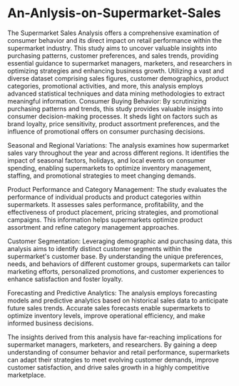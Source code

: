 # An-Anlysis-on-Supermarket-Sales
The Supermarket Sales Analysis offers a comprehensive examination of consumer behavior and its direct impact on retail performance within the supermarket industry. This study aims to uncover valuable insights into purchasing patterns, customer preferences, and sales trends, providing essential guidance to supermarket managers, marketers, and researchers in optimizing strategies and enhancing business growth.
Utilizing a vast and diverse dataset comprising sales figures, customer demographics, product categories, promotional activities, and more, this analysis employs advanced statistical techniques and data mining methodologies to extract meaningful information.
Consumer Buying Behavior: By scrutinizing purchasing patterns and trends, this study provides valuable insights into consumer decision-making processes. It sheds light on factors such as brand loyalty, price sensitivity, product assortment preferences, and the influence of promotional offers on consumer purchasing decisions.

Seasonal and Regional Variations: The analysis examines how supermarket sales vary throughout the year and across different regions. It identifies the impact of seasonal factors, holidays, and local events on consumer spending, enabling supermarkets to optimize inventory management, staffing, and promotional strategies to meet changing demands.

Product Performance and Category Management: The study evaluates the performance of individual products and product categories within supermarkets. It assesses sales performance, profitability, and the effectiveness of product placement, pricing strategies, and promotional campaigns. This information helps supermarkets optimize product assortment and refine category management approaches.

Customer Segmentation: Leveraging demographic and purchasing data, this analysis aims to identify distinct customer segments within the supermarket's customer base. By understanding the unique preferences, needs, and behaviors of different customer groups, supermarkets can tailor marketing efforts, personalized promotions, and customer experiences to enhance satisfaction and foster loyalty.

Forecasting and Predictive Analytics: The analysis employs forecasting models and predictive analytics based on historical sales data to anticipate future sales trends. Accurate sales forecasts enable supermarkets to optimize inventory levels, improve operational efficiency, and make informed business decisions.

The insights derived from this analysis have far-reaching implications for supermarket managers, marketers, and researchers. By gaining a deep understanding of consumer behavior and retail performance, supermarkets can adapt their strategies to meet evolving customer demands, improve customer satisfaction, and drive sales growth in a highly competitive marketplace.

